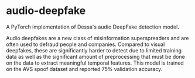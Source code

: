 # audio-deepfake
A PyTorch implementation of Dessa's audio DeepFake detection model.

Audio deepfakes are a new class of misinformation superspreaders and are often used to defraud people and companies. Compared to visual deepfakes, these are significantly harder to detect due to limited training data as well as the significant amount of preprocessing that must be done on the data to extract meaningful temporal features. This model is trained on the AVS spoof dataset and reported 75% validation accuracy.
